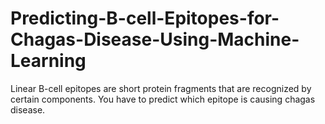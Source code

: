 # Predicting-B-cell-Epitopes-for-Chagas-Disease-Using-Machine-Learning
Linear B-cell epitopes are short protein fragments that are recognized by certain components. You have to predict which epitope is causing chagas disease.
